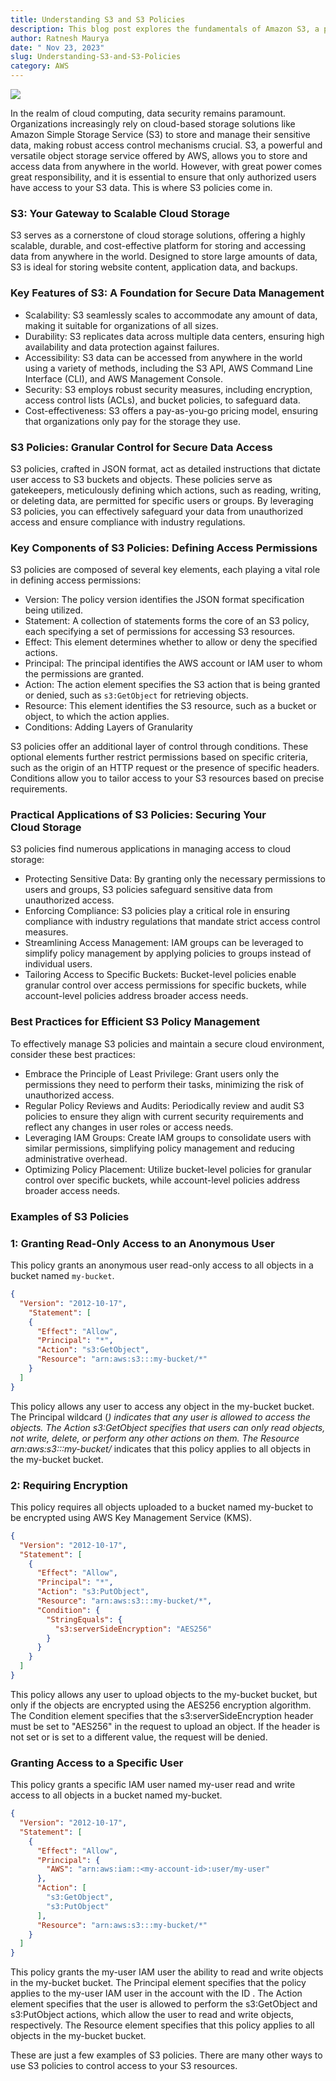 ```yaml
---
title: Understanding S3 and S3 Policies
description: This blog post explores the fundamentals of Amazon S3, a powerful and versatile object storage service offered by AWS. We'll delve into the key features of S3, discuss S3 policies, and provide practical examples to illustrate how these policies work in real-world scenarios.
author: Ratnesh Maurya
date: " Nov 23, 2023"
slug: Understanding-S3-and-S3-Policies
category: AWS
---
```








![](https://cdn-images-1.medium.com/max/1000/1*-ftN9aUJPJgDblp6TnHirA.png)




In the realm of cloud computing, data security remains paramount. Organizations increasingly rely on cloud-based storage solutions like Amazon Simple Storage Service (S3) to store and manage their sensitive data, making robust access control mechanisms crucial. S3, a powerful and versatile object storage service offered by AWS, allows you to store and access data from anywhere in the world. However, with great power comes great responsibility, and it is essential to ensure that only authorized users have access to your S3 data. This is where S3 policies come in.

### S3: Your Gateway to Scalable Cloud Storage

S3 serves as a cornerstone of cloud storage solutions, offering a highly scalable, durable, and cost-effective platform for storing and accessing data from anywhere in the world. Designed to store large amounts of data, S3 is ideal for storing website content, application data, and backups.

### Key Features of S3: A Foundation for Secure Data Management

-   Scalability: S3 seamlessly scales to accommodate any amount of data, making it suitable for organizations of all sizes.
-   Durability: S3 replicates data across multiple data centers, ensuring high availability and data protection against failures.
-   Accessibility: S3 data can be accessed from anywhere in the world using a variety of methods, including the S3 API, AWS Command Line Interface (CLI), and AWS Management Console.
-   Security: S3 employs robust security measures, including encryption, access control lists (ACLs), and bucket policies, to safeguard data.
-   Cost-effectiveness: S3 offers a pay-as-you-go pricing model, ensuring that organizations only pay for the storage they use.

### S3 Policies: Granular Control for Secure Data Access

S3 policies, crafted in JSON format, act as detailed instructions that dictate user access to S3 buckets and objects. These policies serve as gatekeepers, meticulously defining which actions, such as reading, writing, or deleting data, are permitted for specific users or groups. By leveraging S3 policies, you can effectively safeguard your data from unauthorized access and ensure compliance with industry regulations.

### Key Components of S3 Policies: Defining Access Permissions

S3 policies are composed of several key elements, each playing a vital role in defining access permissions:

-   Version: The policy version identifies the JSON format specification being utilized.
-   Statement: A collection of statements forms the core of an S3 policy, each specifying a set of permissions for accessing S3 resources.
-   Effect: This element determines whether to allow or deny the specified actions.
-   Principal: The principal identifies the AWS account or IAM user to whom the permissions are granted.
-   Action: The action element specifies the S3 action that is being granted or denied, such as `s3:GetObject` for retrieving objects.
-   Resource: This element identifies the S3 resource, such as a bucket or object, to which the action applies.
-   Conditions: Adding Layers of Granularity

S3 policies offer an additional layer of control through conditions. These optional elements further restrict permissions based on specific criteria, such as the origin of an HTTP request or the presence of specific headers. Conditions allow you to tailor access to your S3 resources based on precise requirements.

### Practical Applications of S3 Policies: Securing Your Cloud Storage

S3 policies find numerous applications in managing access to cloud storage:

-   Protecting Sensitive Data: By granting only the necessary permissions to users and groups, S3 policies safeguard sensitive data from unauthorized access.
-   Enforcing Compliance: S3 policies play a critical role in ensuring compliance with industry regulations that mandate strict access control measures.
-   Streamlining Access Management: IAM groups can be leveraged to simplify policy management by applying policies to groups instead of individual users.
-   Tailoring Access to Specific Buckets: Bucket-level policies enable granular control over access permissions for specific buckets, while account-level policies address broader access needs.

### Best Practices for Efficient S3 Policy Management

To effectively manage S3 policies and maintain a secure cloud environment, consider these best practices:

-   Embrace the Principle of Least Privilege: Grant users only the permissions they need to perform their tasks, minimizing the risk of unauthorized access.
-   Regular Policy Reviews and Audits: Periodically review and audit S3 policies to ensure they align with current security requirements and reflect any changes in user roles or access needs.
-   Leveraging IAM Groups: Create IAM groups to consolidate users with similar permissions, simplifying policy management and reducing administrative overhead.
-   Optimizing Policy Placement: Utilize bucket-level policies for granular control over specific buckets, while account-level policies address broader access needs.

### Examples of S3 Policies

### 1: Granting Read-Only Access to an Anonymous User

This policy grants an anonymous user read-only access to all objects in a bucket named `my-bucket`.


```json
{
  "Version": "2012-10-17",
    "Statement": [
    {
      "Effect": "Allow",
      "Principal": "*", 
      "Action": "s3:GetObject",
      "Resource": "arn:aws:s3:::my-bucket/*"
    }
  ]
}
```

This policy allows any user to access any object in the my-bucket bucket. The Principal wildcard (*) indicates that any user is allowed to access the objects. The Action s3:GetObject specifies that users can only read objects, not write, delete, or perform any other actions on them. The Resource arn:aws:s3:::my-bucket/* indicates that this policy applies to all objects in the my-bucket bucket.

### 2: Requiring Encryption

This policy requires all objects uploaded to a bucket named my-bucket to be encrypted using AWS Key Management Service (KMS).

```json
{
  "Version": "2012-10-17",
  "Statement": [
    {
      "Effect": "Allow",
      "Principal": "*",
      "Action": "s3:PutObject",
      "Resource": "arn:aws:s3:::my-bucket/*", 
      "Condition": {
        "StringEquals": {
          "s3:serverSideEncryption": "AES256"
        }
      }
    }
  ]
}
```

This policy allows any user to upload objects to the my-bucket bucket, but only if the objects are encrypted using the AES256 encryption algorithm. The Condition element specifies that the s3:serverSideEncryption header must be set to "AES256" in the request to upload an object. If the header is not set or is set to a different value, the request will be denied.

### Granting Access to a Specific User

This policy grants a specific IAM user named my-user read and write access to all objects in a bucket named my-bucket.

```json
{
  "Version": "2012-10-17",
  "Statement": [
    {
      "Effect": "Allow",
      "Principal": {
        "AWS": "arn:aws:iam::<my-account-id>:user/my-user"
      },
      "Action": [
        "s3:GetObject",
        "s3:PutObject"
      ],
      "Resource": "arn:aws:s3:::my-bucket/*"
    }
  ]
}
```

This policy grants the my-user IAM user the ability to read and write objects in the my-bucket bucket. The Principal element specifies that the policy applies to the my-user IAM user in the account with the ID . The Action element specifies that the user is allowed to perform the s3:GetObject and s3:PutObject actions, which allow the user to read and write objects, respectively. The Resource element specifies that this policy applies to all objects in the my-bucket bucket.

These are just a few examples of S3 policies. There are many other ways to use S3 policies to control access to your S3 resources.